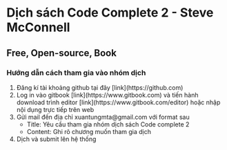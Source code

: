 Dịch sách Code Complete 2 - Steve McConnell
===========================================
Free, Open-source, Book
-----------------------
### Hướng dẫn cách tham gia vào nhóm dịch
<ol>
  <li>Đăng kí tài khoảng github tại đây [link](https://github.com)</li>
  <li>Log in vào gitbook [link](https://www.gitbook.com) và tiến hành download trình editor [link](https://www.gitbook.com/editor) hoặc nhập nội dụng trực tiếp trên web</li>
  <li>Gửi mail đến địa chỉ xuantungmta@gmail.com với format sau
    <ul>
    <li>Title: Yêu cầu tham gia nhóm dịch sách Code complete 2</li>
    <li>Content: Ghi rõ chương muốn tham gia dịch</li>
    </ul>
  </li>
  <li>Dịch và submit lên hệ thống</li>
<ol>
